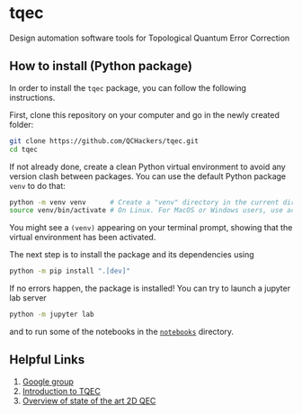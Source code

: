 # tqec
Design automation software tools for Topological Quantum Error Correction

## How to install (Python package)

In order to install the `tqec` package, you can follow the following instructions.

First, clone this repository on your computer and go in the newly created folder:
```sh
git clone https://github.com/QCHackers/tqec.git
cd tqec
```

If not already done, create a clean Python virtual environment to avoid any version clash between packages. You can use the default Python package `venv` to do that:
```sh
python -m venv venv      # Create a "venv" directory in the current directory.
source venv/bin/activate # On Linux. For MacOS or Windows users, use activate.bat or the MacOS equivalent of that.
```

You might see a `(venv)` appearing on your terminal prompt, showing that the virtual environment has been activated.

The next step is to install the package and its dependencies using
```sh
python -m pip install ".[dev]"
```

If no errors happen, the package is installed! You can try to launch a jupyter lab server 
```sh
python -m jupyter lab
```
and to run some of the notebooks in the [`notebooks`](./notebooks/) directory.

## Helpful Links
1. [Google group](https://groups.google.com/g/tqec-design-automation)
2. [Introduction to TQEC](https://docs.google.com/presentation/d/1RufCoTyPFE0EJfC7fbFMjAyhfNJJKNybaixTFh0Qnfg/edit?usp=sharing)
3. [Overview of state of the art 2D QEC](https://docs.google.com/presentation/d/1xYBfkVMpA1YEVhpgTZpKvY8zeOO1VyHmRWvx_kDJEU8/edit?usp=sharing)
